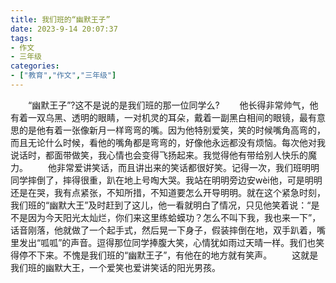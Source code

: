 ```yaml
---
title: 我们班的“幽默王子”
date: 2023-9-14 20:07:37
tags:
- 作文
- 三年级
categories:
- ["教育","作文","三年级"]
---
```

&emsp;&emsp;“幽默王子”?这不是说的是我们班的那一位同学么?
&emsp;&emsp;他长得非常帅气，他有着一双乌黑、透明的眼睛，一对机灵的耳朵，戴着一副黑白相间的眼镜，最有意思的是他有着一张像新月一样弯弯的嘴。因为他特别爱笑，笑的时候嘴角高弯的，而且无论什么时候，看他的嘴角都是弯弯的，好像他永远都没有烦恼。每次他对我说话时，都面带做笑，我心情也会变得飞扬起来。我觉得他有带给别人快乐的魔力。
&emsp;&emsp;他非常爱讲笑话，而且讲出来的笑话都很好笑。记得一次，我们班明明同学摔倒了，摔得很重，趴在地上号啕大哭。我站在明明旁边安wèi他，可是明明还是在哭，我有点紧张，不知所措，不知道要怎么开导明明。就在这个紧急时刻，我们班的“幽默大王”及时赶到了这儿，他一看就明白了情况，只见他笑着说：“是不是因为今天阳光太灿烂，你们来这里练蛤蟆功？怎么不叫下我，我也来一下”，话音刚落，他就做了一个起手式，然后晃一下身子，假装摔倒在地，双手趴着，嘴里发出“呱呱”的声音。逗得那位同学捧腹大笑，心情犹如雨过天晴一样。我们也笑得停不下来。不愧是我们班的“幽默王子”，有他在的地方就有笑声。
&emsp;&emsp;这就是我们班的幽默大王，一个爱笑也爱讲笑话的阳光男孩。